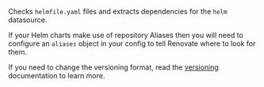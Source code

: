 Checks `helmfile.yaml` files and extracts dependencies for the `helm` datasource.

If your Helm charts make use of repository Aliases then you will need to configure an `aliases` object in your config to tell Renovate where to look for them.

If you need to change the versioning format, read the [versioning](https://docs.renovatebot.com/modules/versioning/) documentation to learn more.
